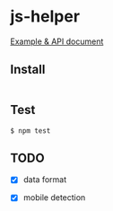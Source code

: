 # js-helper

<!-- badge -->

<!-- endbadge -->

[Example & API document](./API.md)

## Install

```shell

```

## Test

```shell
$ npm test
```

## TODO

- [x] data format
- [x] mobile detection

